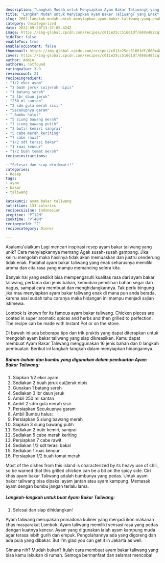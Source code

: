 ```yaml
---
description: "Langkah Mudah untuk Menyiapkan Ayam Bakar Taliwang{ yang Enak"
title: "Langkah Mudah untuk Menyiapkan Ayam Bakar Taliwang{ yang Enak"
slug: 2662-langkah-mudah-untuk-menyiapkan-ayam-bakar-taliwang-yang-enak
category: Uncategorized
date: 2022-09-29T13:37:05.424Z
image: https://img-global.cpcdn.com/recipes/c011e25cc51661df/680x482cq70/ayam-bakar-taliwang-foto-resep-utama.jpg
hideToc: false
enableToc: true
enableTocContent: false
thumbnail: https://img-global.cpcdn.com/recipes/c011e25cc51661df/680x482cq70/ayam-bakar-taliwang-foto-resep-utama.jpg
cover: https://img-global.cpcdn.com/recipes/c011e25cc51661df/680x482cq70/ayam-bakar-taliwang-foto-resep-utama.jpg
author: Admin
authorAv: notfound
ratingvalue: 3.9
reviewcount: 21
recipeingredient:
- "1/2 ekor ayam"
- "2 buah jeruk cuijeruk nipis"
- "1 batang sereh"
- "3 lbr daun jeruk"
- "250 ml santan"
- "2 sdm gula merah sisir"
- "Secukupnya garam"
- " Bumbu halus"
- "5 siung bawang merah"
- "3 siung bawang putih"
- "2 butir kemiri sangrai"
- "5 cabe merah keriting"
- "7 cabe rawit"
- "1/2 sdt terasi bakar"
- "1 ruas kencur"
- "1/2 buah tomat merah"
recipeinstructions:

- "Selesai dan siap dinikmati!"
categories:
- Resep
tags:
- ayam
- bakar
- taliwang

katakunci: ayam bakar taliwang 
nutrition: 133 calories
recipecuisine: Indonesian
preptime: "PT12M"
cooktime: "PT48M"
recipeyield: "2"
recipecategory: Dinner

---
```



Asalamu'alaikum Lagi mencari inspirasi resep ayam bakar taliwang yang unik? Cara menyiapkannya memang Agak susah-susah gampang. Jika keliru mengolah maka hasilnya tidak akan memuaskan dan justru cenderung tidak enak. Padahal ayam bakar taliwang yang enak seharusnya memiliki aroma dan cita rasa yang mampu memancing selera kita.


Banyak hal yang sedikit bisa mempengaruhi kualitas rasa dari ayam bakar taliwang, pertama dari jenis bahan, kemudian pemilihan bahan segar dan bagus, sampai cara membuat dan menghidangkannya. Tak perlu bingung jika mau menyiapkan ayam bakar taliwang enak di mana pun anda berada, karena asal sudah tahu caranya maka hidangan ini mampu menjadi sajian istimewa.

Lombok is known for its famous ayam bakar taliwang. Chicken pieces are coated in super aromatic spices and herbs and then grilled to perfection. The recipe can be made with Instant Pot or on the stove.


Di bawah ini ada beberapa tips dan trik praktis yang dapat diterapkan untuk mengolah ayam bakar taliwang yang siap dikreasikan. Kamu dapat membuat Ayam Bakar Taliwang menggunakan 16 jenis bahan dan 0 langkah pembuatan. Berikut ini langkah-langkah dalam menyiapkan hidangannya.

<!--inarticleads1-->

##### Bahan-bahan dan bumbu yang digunakan dalam pembuatan Ayam Bakar Taliwang:

1. Siapkan 1/2 ekor ayam
1. Sediakan 2 buah jeruk cui/jeruk nipis
1. Gunakan 1 batang sereh
1. Sediakan 3 lbr daun jeruk
1. Ambil 250 ml santan
1. Ambil 2 sdm gula merah sisir
1. Persiapkan Secukupnya garam
1. Ambil  Bumbu halus:
1. Persiapkan 5 siung bawang merah
1. Siapkan 3 siung bawang putih
1. Sediakan 2 butir kemiri, sangrai
1. Sediakan 5 cabe merah keriting
1. Persiapkan 7 cabe rawit
1. Sediakan 1/2 sdt terasi bakar
1. Sediakan 1 ruas kencur
1. Persiapkan 1/2 buah tomat merah


Most of the dishes from this island is characterized by its heavy use of chili, so be warned that this grilled chicken can be a bit on the spicy side. Ciri khas ayam bakar Taliwang adalah bumbunya yang pedas. Untuk ayam bakar taliwang bisa dipakai ayam jantan atau ayam kampung. Memasak ayam dengan bumbu jangan terlalu lama. 

<!--inarticleads2-->

##### Langkah-langkah untuk buat Ayam Bakar Taliwang:


1. Selesai dan siap dihidangkan!

Ayam taliwang merupakan primadona kuliner yang menjadi ikon makanan khas masyarakat Lombok. Ayam taliwang memiliki sensasi rasa yang pedas dengan kuatnya kencur. Ayam yang digunakan ialah ayam kampung muda agar terasa lebih gurih dan empuk. Pengolahannya ada yang digoreng dan ada pula yang dibakar. But I&#39;m glad you can get it in Jakarta as well. 

Gimana nih? Mudah bukan? Itulah cara membuat ayam bakar taliwang yang bisa kamu lakukan di rumah. Semoga bermanfaat dan selamat mencoba!
